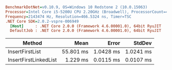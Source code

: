 ``` ini

BenchmarkDotNet=v0.10.9, OS=Windows 10 Redstone 2 (10.0.15063)
Processor=Intel Core i5-5200U CPU 2.20GHz (Broadwell), ProcessorCount=4
Frequency=2143474 Hz, Resolution=466.5324 ns, Timer=TSC
.NET Core SDK=2.0.2-vspre-006949
  [Host]     : .NET Core 2.0.0 (Framework 4.6.00001.0), 64bit RyuJIT
  DefaultJob : .NET Core 2.0.0 (Framework 4.6.00001.0), 64bit RyuJIT


```
 |                Method |      Mean |     Error |    StdDev |
 |---------------------- |----------:|----------:|----------:|
 |       InsertFirstList | 55.801 ms | 1.0428 ms | 1.0241 ms |
 | InsertFirstLinkedList |  1.229 ms | 0.0115 ms | 0.0107 ms |

